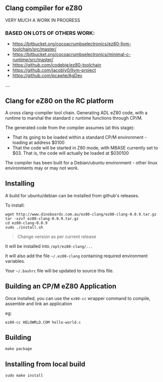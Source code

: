 
## Clang compiler for eZ80

VERY MUCH A WORK IN PROGRESS

### BASED ON LOTS OF OTHERS WORK:
* https://bitbucket.org/cocoacrumbselectronics/ez80-llvm-toolchain/src/master/
* https://bitbucket.org/cocoacrumbselectronics/minimal-c-runtime/src/master/
* https://github.com/codebje/ez80-toolchain
* https://github.com/jacobly0/llvm-project
* https://github.com/pcawte/AgDev

....

## Clang for eZ80 on the RC platform

A cross clang-compiler tool chain.  Generating ADL eZ80 code, with a runtime to marshal the standard c runtime functions through CP/M.

The generated code from the compiler assumes (at this stage):

* That its going to be loaded within a standard CP/M environment - loading at address $0100
* That the code will be started in Z80 mode, with MBASE currently set to $03.  That is, the code will actually be loaded at $030100

The compiler has been built for a Debian/ubuntu environment - other linux environments may or may not work.

## Installing

A build for ubuntu/debian can be installed from github's releases.

To install:

```
wget http://www.dinoboards.com.au/ez80-clang/ez80-clang-0.0.9.tar.gz
tar -xzvf ez80-clang-0.0.9.tar.gz
cd ez80-clang-0.0.9
sudo ./install.sh
```

> Change version as per current release

It will be installed into `/opt/ez80-clang/...`

It will also add the file `~/.ez80-clang` containing  required environment variables.

Your `~/.bashrc` file will be updated to source this file.

## Building an CP/M eZ80 Application

Once installed, you can use the `ez80-cc` wrapper command to compile, assemble and link an application

eg:

```
ez80-cc HELOWRLD.COM hello-world.c
```

## Building

```
make package
```

## Installing from local build

```
sudo make install
```





